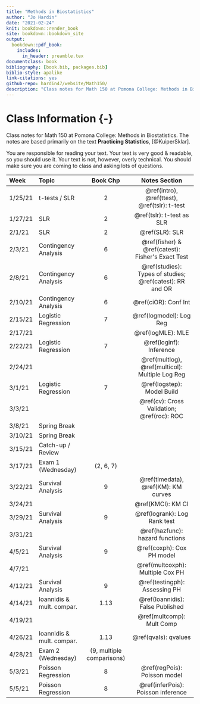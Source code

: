 ```yaml
--- 
title: "Methods in Biostatistics"
author: "Jo Hardin"
date: "2021-02-24"
knit: bookdown::render_book
site: bookdown::bookdown_site
output:
  bookdown::pdf_book:
    includes:
      in_header: preamble.tex
documentclass: book
bibliography: [book.bib, packages.bib]
biblio-style: apalike
link-citations: yes
github-repo: hardin47/website/Math150/
description: "Class notes for Math 150 at Pomona College: Methods in Biostatistics.  The notes are based primarily on the text Practicing Statistics, Kuiper and Sklar"
---
```



# Class Information {-}

Class notes for Math 150 at Pomona College: Methods in Biostatistics.  The notes are based primarily on the text **Practicing Statistics**, [@KuiperSklar].


You are responsible for reading your text.  Your text is very good & readable, so you should use it.  Your text is not, however, overly technical.  You should make sure you are coming to class and asking lots of questions.













| Week    	| Topic                      	|  Book Chp   	|   Notes Section |
|:---------	|:---------------------------	|:----------------:	|:----------------:	|
| 1/25/21 	| t-tests / SLR  | 2 | \@ref(intro), \@ref(ttest), \@ref(tslr): t-test |
| 1/27/21 	| SLR | 2 |  \@ref(tslr): t-test as SLR   |
| 2/1/21 	| SLR | 2 | \@ref(SLR): SLR |
| 2/3/21  	| Contingency Analysis | 6 | \@ref(fisher) & \@ref(catest): Fisher's Exact Test |
| 2/8/21 	| Contingency Analysis | 6 |  \@ref(studies): Types of studies; \@ref(catest): RR and OR
| 2/10/21 	| Contingency Analysis | 6 | \@ref(ciOR): Conf Int|
| 2/15/21 	| Logistic Regression | 7 | \@ref(logmodel): Log Reg |
| 2/17/21 	| | | \@ref(logMLE): MLE |
| 2/22/21 	| Logistic Regression | 7 | \@ref(loginf): Inference |
| 2/24/21 	| | | \@ref(multlog), \@ref(multicol): Multiple Log Reg |
| 3/1/21  	| Logistic Regression | 7 | \@ref(logstep): Model Build |
| 3/3/21  	| | | \@ref(cv): Cross Validation; \@ref(roc): ROC | 
| 3/8/21 	| Spring Break | |
| 3/10/21 	| Spring Break |  	|
| 3/15/21 	| Catch-up / Review | |
| 3/17/21 	| Exam 1 (Wednesday) |  (2, 6, 7) 	|
| 3/22/21 	| Survival Analysis | 9 | \@ref(timedata), \@ref(KM): KM curves |
| 3/24/21 	| | | \@ref(KMCI): KM CI  |
| 3/29/21  	| Survival Analysis | 9 |  \@ref(logrank): Log Rank test|
| 3/31/21  	| | |  \@ref(hazfunc): hazard functions |
| 4/5/21  	| Survival Analysis | 9 | \@ref(coxph): Cox PH model |
| 4/7/21  	| | | \@ref(multcoxph): Multiple Cox PH  |
| 4/12/21 	| Survival Analysis | 9 |  \@ref(testingph): Assessing PH |
| 4/14/21 	| Ioannidis & mult. compar. | 1.13 | \@ref(Ioannidis): False Published
| 4/19/21 	| |  | \@ref(multcomp): Mult Comp
| 4/26/21 	| Ioannidis & mult. compar. | 1.13 | \@ref(qvals): qvalues
| 4/28/21 	| Exam 2 (Wednesday) |  (9, multiple comparisons) 	|
| 5/3/21 	| Poisson Regression | 8 | \@ref(regPois): Poisson model |  
| 5/5/21  	| Poisson Regression | 8 | \@ref(inferPois): Poisson inference |
